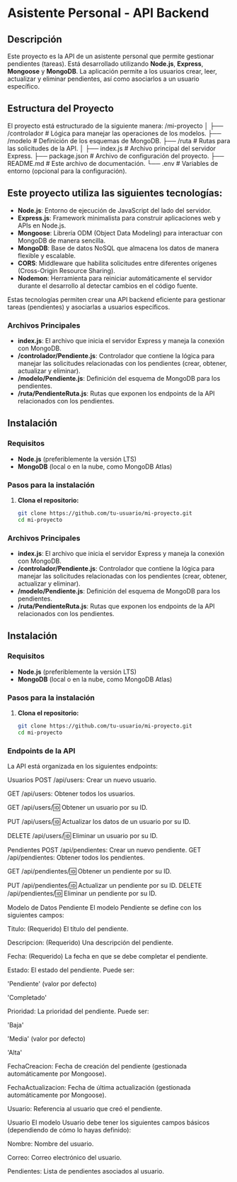# **Asistente Personal - API Backend**

## Descripción

Este proyecto es la API de un asistente personal que permite gestionar pendientes (tareas). Está desarrollado utilizando **Node.js**, **Express**, **Mongoose** y **MongoDB**. La aplicación permite a los usuarios crear, leer, actualizar y eliminar pendientes, así como asociarlos a un usuario específico.

## Estructura del Proyecto

El proyecto está estructurado de la siguiente manera:
/mi-proyecto │ ├── /controlador # Lógica para manejar las operaciones de los modelos. ├── /modelo # Definición de los esquemas de MongoDB. ├── /ruta # Rutas para las solicitudes de la API. │ 
├── index.js # Archivo principal del servidor Express. ├── package.json # Archivo de configuración del proyecto. 
├── README.md # Este archivo de documentación. └── .env # Variables de entorno (opcional para la configuración).

## Este proyecto utiliza las siguientes tecnologías:

- **Node.js**: Entorno de ejecución de JavaScript del lado del servidor.
- **Express.js**: Framework minimalista para construir aplicaciones web y APIs en Node.js.
- **Mongoose**: Librería ODM (Object Data Modeling) para interactuar con MongoDB de manera sencilla.
- **MongoDB**: Base de datos NoSQL que almacena los datos de manera flexible y escalable.
- **CORS**: Middleware que habilita solicitudes entre diferentes orígenes (Cross-Origin Resource Sharing).
- **Nodemon**: Herramienta para reiniciar automáticamente el servidor durante el desarrollo al detectar cambios en el código fuente.

Estas tecnologías permiten crear una API backend eficiente para gestionar tareas (pendientes) y asociarlas a usuarios específicos.

### **Archivos Principales**

- **index.js**: El archivo que inicia el servidor Express y maneja la conexión con MongoDB.
- **/controlador/Pendiente.js**: Controlador que contiene la lógica para manejar las solicitudes relacionadas con los pendientes (crear, obtener, actualizar y eliminar).
- **/modelo/Pendiente.js**: Definición del esquema de MongoDB para los pendientes.
- **/ruta/PendienteRuta.js**: Rutas que exponen los endpoints de la API relacionados con los pendientes.

## Instalación

### Requisitos
- **Node.js** (preferiblemente la versión LTS)
- **MongoDB** (local o en la nube, como MongoDB Atlas)

### Pasos para la instalación

1. **Clona el repositorio:**

   ```bash
   git clone https://github.com/tu-usuario/mi-proyecto.git
   cd mi-proyecto


### **Archivos Principales**

- **index.js**: El archivo que inicia el servidor Express y maneja la conexión con MongoDB.
- **/controlador/Pendiente.js**: Controlador que contiene la lógica para manejar las solicitudes relacionadas con los pendientes (crear, obtener, actualizar y eliminar).
- **/modelo/Pendiente.js**: Definición del esquema de MongoDB para los pendientes.
- **/ruta/PendienteRuta.js**: Rutas que exponen los endpoints de la API relacionados con los pendientes.

## Instalación

### Requisitos
- **Node.js** (preferiblemente la versión LTS)
- **MongoDB** (local o en la nube, como MongoDB Atlas)

### Pasos para la instalación

1. **Clona el repositorio:**

   ```bash
   git clone https://github.com/tu-usuario/mi-proyecto.git
   cd mi-proyecto

### **Endpoints de la API**

La API está organizada en los siguientes endpoints:

Usuarios
POST /api/users: Crear un nuevo usuario.

GET /api/users: Obtener todos los usuarios.

GET /api/users/:id: Obtener un usuario por su ID.

PUT /api/users/:id: Actualizar los datos de un usuario por su ID.

DELETE /api/users/:id: Eliminar un usuario por su ID.

Pendientes
POST /api/pendientes: Crear un nuevo pendiente.
GET /api/pendientes: Obtener todos los pendientes.

GET /api/pendientes/:id: Obtener un pendiente por su ID.

PUT /api/pendientes/:id: Actualizar un pendiente por su ID.
DELETE /api/pendientes/:id: Eliminar un pendiente por su ID.

Modelo de Datos
Pendiente
El modelo Pendiente se define con los siguientes campos:

Titulo: (Requerido) El título del pendiente.

Descripcion: (Requerido) Una descripción del pendiente.

Fecha: (Requerido) La fecha en que se debe completar el pendiente.

Estado: El estado del pendiente. Puede ser:

'Pendiente' (valor por defecto)

'Completado'

Prioridad: La prioridad del pendiente. Puede ser:

'Baja'

'Media' (valor por defecto)

'Alta'

FechaCreacion: Fecha de creación del pendiente (gestionada automáticamente por Mongoose).

FechaActualizacion: Fecha de última actualización (gestionada automáticamente por Mongoose).

Usuario: Referencia al usuario que creó el pendiente.

Usuario
El modelo Usuario debe tener los siguientes campos básicos (dependiendo de cómo lo hayas definido):

Nombre: Nombre del usuario.

Correo: Correo electrónico del usuario.

Pendientes: Lista de pendientes asociados al usuario.
